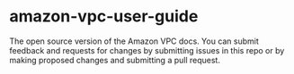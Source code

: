 # amazon-vpc-user-guide
The open source version of the Amazon VPC docs. You can submit feedback and requests for changes by submitting issues in this repo or by making proposed changes and submitting a pull request.
